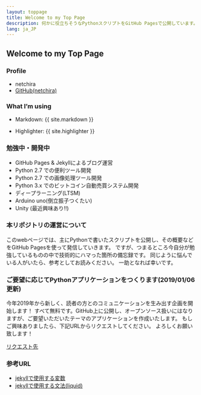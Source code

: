 ```yaml
---
layout: toppage
title: Welcome to my Top Page
description: 何かに役立ちそうなPythonスクリプトをGitHub Pagesで公開しています。その他、いろいろ情報発信していきます。
lang: ja_JP
---
```

## Welcome to my Top Page
### Profile
- netchira
- [GitHub(netchira)](https://github.com/netchira/)

### What I’m using
- Markdown: {{ site.markdown }}

- Highlighter: {{ site.highlighter }}


### 勉強中・開発中
- GitHub Pages & Jekyllによるブログ運営
- Python 2.7 での便利ツール開発
- Python 2.7 での画像処理ツール開発
- Python 3.x でのビットコイン自動売買システム開発
- ディープラーニング(LTSM)
- Arduino uno(倒立振子つくたい)
- Unity (最近興味あり‼︎)


### 本リポジトリの運営について
このwebページでは、主にPythonで書いたスクリプトを公開し、その概要などをGitHub Pagesを使って発信していきます。
ですが、つまるところ今自分が勉強しているものの中で技術的にハマった箇所の備忘録です。
同じように悩んでいる人がいたら、参考としてお読みください。
一助となれば幸いです。


### ご要望に応じてPythonアプリケーションをつくります(2019/01/06更新)
今年2019年から新しく、読者の方とのコミュニケーションを生み出す企画を開始します！
すべて無料です。GitHub上に公開し、オープンソース扱いにはなりますが、ご要望いただいたテーマのアプリケーションを作成いたします。
もしご興味ありましたら、下記URLからリクエストしてください。
よろしくお願い致します！

[リクエスト先](https://github.com/netchira/netchira.github.io/issues/2)


### 参考URL
- [jekyllで使用する変数](https://jekyllrb.com/docs/variables/)
- [jekyllで使用する文法(liquid)](https://github.com/Shopify/liquid/wiki/Liquid-for-Designers#for-loops)